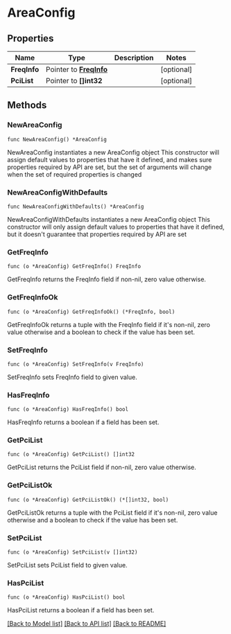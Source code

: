 # AreaConfig

## Properties

Name | Type | Description | Notes
------------ | ------------- | ------------- | -------------
**FreqInfo** | Pointer to [**FreqInfo**](FreqInfo.md) |  | [optional] 
**PciList** | Pointer to **[]int32** |  | [optional] 

## Methods

### NewAreaConfig

`func NewAreaConfig() *AreaConfig`

NewAreaConfig instantiates a new AreaConfig object
This constructor will assign default values to properties that have it defined,
and makes sure properties required by API are set, but the set of arguments
will change when the set of required properties is changed

### NewAreaConfigWithDefaults

`func NewAreaConfigWithDefaults() *AreaConfig`

NewAreaConfigWithDefaults instantiates a new AreaConfig object
This constructor will only assign default values to properties that have it defined,
but it doesn't guarantee that properties required by API are set

### GetFreqInfo

`func (o *AreaConfig) GetFreqInfo() FreqInfo`

GetFreqInfo returns the FreqInfo field if non-nil, zero value otherwise.

### GetFreqInfoOk

`func (o *AreaConfig) GetFreqInfoOk() (*FreqInfo, bool)`

GetFreqInfoOk returns a tuple with the FreqInfo field if it's non-nil, zero value otherwise
and a boolean to check if the value has been set.

### SetFreqInfo

`func (o *AreaConfig) SetFreqInfo(v FreqInfo)`

SetFreqInfo sets FreqInfo field to given value.

### HasFreqInfo

`func (o *AreaConfig) HasFreqInfo() bool`

HasFreqInfo returns a boolean if a field has been set.

### GetPciList

`func (o *AreaConfig) GetPciList() []int32`

GetPciList returns the PciList field if non-nil, zero value otherwise.

### GetPciListOk

`func (o *AreaConfig) GetPciListOk() (*[]int32, bool)`

GetPciListOk returns a tuple with the PciList field if it's non-nil, zero value otherwise
and a boolean to check if the value has been set.

### SetPciList

`func (o *AreaConfig) SetPciList(v []int32)`

SetPciList sets PciList field to given value.

### HasPciList

`func (o *AreaConfig) HasPciList() bool`

HasPciList returns a boolean if a field has been set.


[[Back to Model list]](../README.md#documentation-for-models) [[Back to API list]](../README.md#documentation-for-api-endpoints) [[Back to README]](../README.md)


